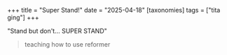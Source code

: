 +++
title = "Super Stand!"
date = "2025-04-18"
[taxonomies]
tags = ["tita ging"]
+++


"Stand but don't... SUPER STAND"

> teaching how to use reformer

